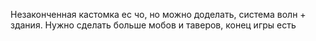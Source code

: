 Незаконченная кастомка ес чо, но можно доделать, система волн + здания. Нужно сделать больше мобов и таверов, конец игры есть 
